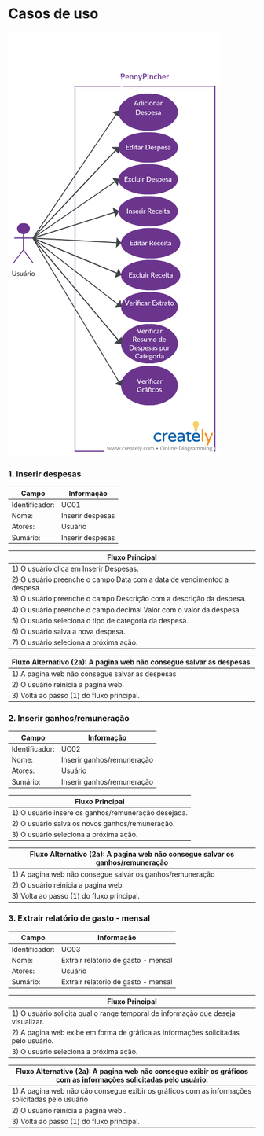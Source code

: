 # Casos de uso

![](casodeuso.jpeg)


### 1.  Inserir despesas 

| Campo          | Informação        |
|---|---|
| Identificador: | UC01              |
| Nome:          | Inserir despesas |
| Atores:        | Usuário               |
| Sumário:       | Inserir despesas   |

| Fluxo Principal |
|---|
| 1) O usuário clica em Inserir Despesas.|
| 2) O usuário preenche o campo Data com a data de vencimentod a despesa.|
| 3) O usuário preenche o campo Descrição com a descrição da despesa.|
| 4) O usuário preenche o campo decimal Valor com o valor da despesa.|
| 5) O usuário seleciona o tipo de categoria da despesa.|
| 6) O usuário salva a nova despesa.|
| 7) O usuário seleciona a próxima ação.|

| Fluxo Alternativo (2a): A pagina web não consegue salvar as despesas.  |
|---|
| 1) A pagina web não consegue salvar as despesas  |
| 2) O usuário reinicia a pagina web. |
| 3) Volta ao passo (1) do fluxo principal. |

 ### 2.  Inserir ganhos/remuneração 

| Campo          | Informação        |
|---|---|
| Identificador: | UC02              |
| Nome:          | Inserir ganhos/remuneração |
| Atores:        | Usuário               |
| Sumário:       | Inserir ganhos/remuneração   |

| Fluxo Principal |
|---|
| 1) O usuário insere os ganhos/remuneração desejada. |
| 2) O usuário salva os novos ganhos/remuneração.|
| 3) O usuário seleciona a próxima ação.|

| Fluxo Alternativo (2a): A pagina web não consegue salvar os ganhos/remuneração  |
|---|
| 1) A pagina web não consegue salvar os ganhos/remuneração |
| 2) O usuário reinicia a pagina web. |
| 3) Volta ao passo (1) do fluxo principal. |

 ### 3.  Extrair relatório de gasto - mensal 

| Campo          | Informação        |
|---|---|
| Identificador: | UC03             |
| Nome:          |  Extrair relatório de gasto - mensal |
| Atores:        | Usuário               |
| Sumário:       |  Extrair relatório de gasto - mensal  |

| Fluxo Principal |
|---|
| 1) O usuário solicita qual o range temporal de informação que deseja visualizar.  |
| 2) A pagina web exibe em forma de gráfica as informações solicitadas pelo usuário.|
| 3) O usuário seleciona a próxima ação.|

| Fluxo Alternativo (2a): A pagina web não consegue exibir os gráficos com as informações solicitadas pelo usuário. |
|---|
| 1) A pagina web não cão consegue exibir os gráficos com as informações solicitadas pelo usuário |
| 2) O usuário reinicia a pagina web . |
| 3) Volta ao passo (1) do fluxo principal. |





